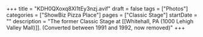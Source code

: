 +++
title = "KDH0QXoxq8Xl1tEy3nzj.avif"
draft = false
tags = ["Photos"]
categories = ["ShowBiz Pizza Place"]
pages = ["Classic Stage"]
startDate = ""
description = "The former Classic Stage at [[Whitehall, PA (1000 Lehigh Valley Mall)]]. (Converted between 1991 and 1992, now removed)"
+++
